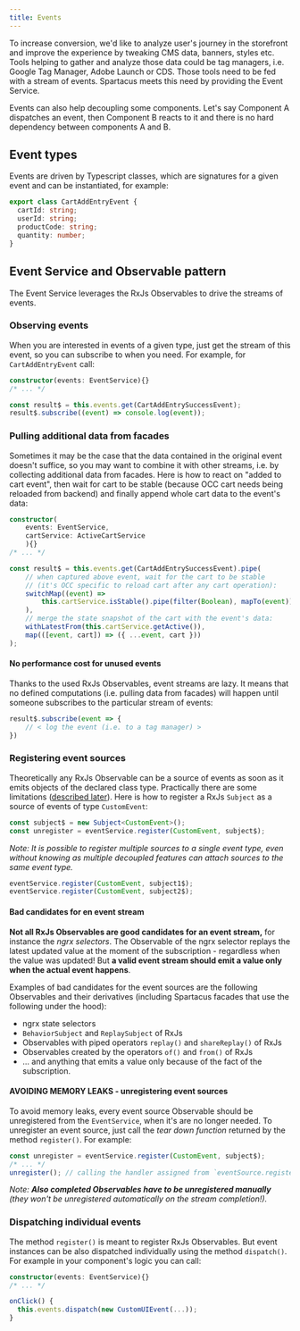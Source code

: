 ```yaml
---
title: Events
---
```


To increase conversion, we'd like to analyze user's journey in the storefront and improve the experience by tweaking CMS data, banners, styles etc. Tools helping to gather and analyze those data could be tag managers, i.e. Google Tag Manager, Adobe Launch or CDS. Those tools need to be fed with a stream of events. Spartacus meets this need by providing the Event Service.

Events can also help decoupling some components. Let's say Component A dispatches an event, then Component B reacts to it and there is no hard dependency between components A and B.

## Event types
Events are driven by Typescript classes, which are signatures for a given event and can be instantiated, for example:

```typescript
export class CartAddEntryEvent {
  cartId: string;
  userId: string;
  productCode: string;
  quantity: number;
}
```

## Event Service and Observable pattern

The Event Service leverages the RxJs Observables to drive the streams of events.

### Observing events

When you are interested in events of a given type, just get the stream of this event, so you can subscribe to when you need. For example, for `CartAddEntryEvent` call:
```typescript
constructor(events: EventService){}
/* ... */

const result$ = this.events.get(CartAddEntrySuccessEvent);
result$.subscribe((event) => console.log(event));
```

### Pulling additional data from facades

Sometimes it may be the case that the data contained in the original event doesn't suffice, so you may want to combine it with other streams, i.e. by collecting additional data from facades. Here is how to react on "added to cart event", then wait for cart to be stable (because OCC cart needs being reloaded from backend) and finally append whole cart data to the event's data:

```typescript
constructor(
	events: EventService,
	cartService: ActiveCartService
	){}
/* ... */

const result$ = this.events.get(CartAddEntrySuccessEvent).pipe(
	// when captured above event, wait for the cart to be stable 
	// (it's OCC specific to reload cart after any cart operation):
	switchMap((event) =>
		this.cartService.isStable().pipe(filter(Boolean), mapTo(event))
	),
	// merge the state snapshot of the cart with the event's data:
	withLatestFrom(this.cartService.getActive()),
	map(([event, cart]) => ({ ...event, cart }))
);
```

#### No performance cost for unused events

Thanks to the used RxJs Observables, event streams are lazy. It means that no defined computations (i.e. pulling data from facades) will happen until someone subscribes to the particular stream of events:

```typescript
result$.subscribe(event => {
	// < log the event (i.e. to a tag manager) >
})
```

### Registering event sources 

Theoretically any RxJs Observable can be a source of events as soon as it emits objects of the declared class type. Practically there are some limitations ([described later](#unsupported-observables-to-register)). Here is how to register a RxJs `Subject` as a source of events of type `CustomEvent`:

```typescript
const subject$ = new Subject<CustomEvent>();
const unregister = eventService.register(CustomEvent, subject$);
```

*Note: It is possible to register multiple sources to a single event type, even without knowing as multiple decoupled features can attach sources to the same event type.*
```typescript
eventService.register(CustomEvent, subject1$);
eventService.register(CustomEvent, subject2$);
```

#### Bad candidates for en event stream

**Not all RxJs Observables are good candidates for an event stream,** for instance the *ngrx selectors*. The Observable of the ngrx selector replays the latest updated value at the moment of the subscription - regardless when the value was updated! But **a valid event stream should emit a value only when the actual event happens**.

Examples of bad candidates for the event sources are the following Observables and their derivatives (including Spartacus facades that use the following under the hood):
- ngrx state selectors
- `BehaviorSubject` and `ReplaySubject` of RxJs
- Observables with piped operators `replay()` and `shareReplay()` of RxJs
- Observables created by the operators `of()` and `from()` of RxJs
- ... and anything that emits a value only because of the fact of the subscription.


#### AVOIDING MEMORY LEAKS - unregistering event sources
To avoid memory leaks, every event source Observable should be unregistered from the `EventService`, when it's are no longer needed. To unregister an event source, just call the _tear down function_ returned by the method `register()`. For example:

```typescript
const unregister = eventService.register(CustomEvent, subject$);
/* ... */
unregister(); // calling the handler assigned from `eventSource.register(...)` in the example above
```

*Note: **Also completed Observables have to be unregistered manually** (they won't be unregistered automatically on the stream completion!).*

### Dispatching individual events

The method `register()` is meant to register RxJs Observables. But event instances can be also dispatched individually using the method `dispatch()`. For example in your component's logic you can call:

```typescript
constructor(events: EventService){}
/* ... */

onClick() {
  this.events.dispatch(new CustomUIEvent(...));
}
```